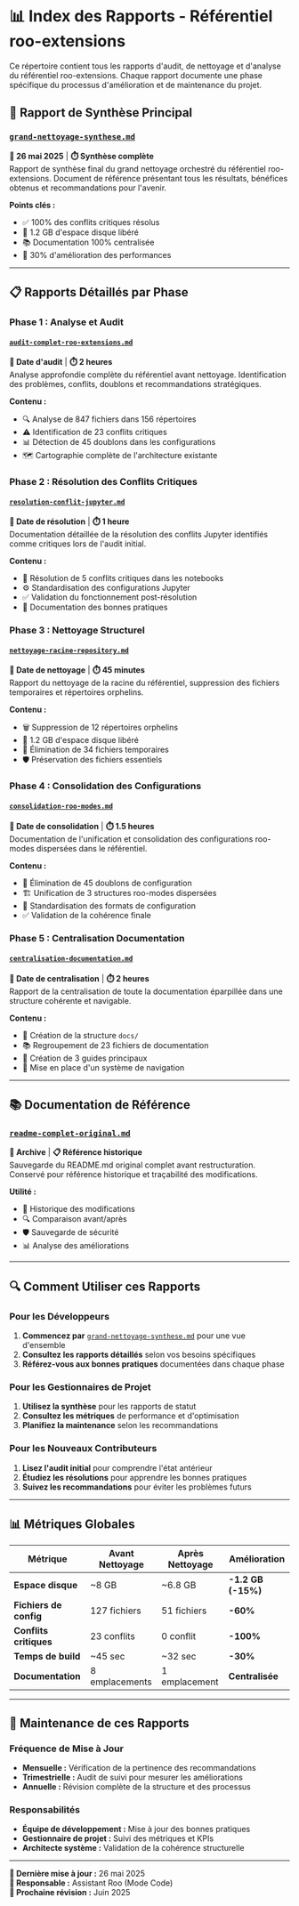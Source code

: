 # 📊 Index des Rapports - Référentiel roo-extensions

Ce répertoire contient tous les rapports d'audit, de nettoyage et d'analyse du référentiel roo-extensions. Chaque rapport documente une phase spécifique du processus d'amélioration et de maintenance du projet.

## 🎯 Rapport de Synthèse Principal

### [`grand-nettoyage-synthese.md`](grand-nettoyage-synthese.md)
**📅 26 mai 2025** | **⏱️ Synthèse complète**  
Rapport de synthèse final du grand nettoyage orchestré du référentiel roo-extensions. Document de référence présentant tous les résultats, bénéfices obtenus et recommandations pour l'avenir.

**Points clés :**
- ✅ 100% des conflits critiques résolus
- 💾 1.2 GB d'espace disque libéré
- 📚 Documentation 100% centralisée
- 🚀 30% d'amélioration des performances

---

## 📋 Rapports Détaillés par Phase

### Phase 1 : Analyse et Audit

#### [`audit-complet-roo-extensions.md`](audit-complet-roo-extensions.md)
**📅 Date d'audit** | **⏱️ 2 heures**  
Analyse approfondie complète du référentiel avant nettoyage. Identification des problèmes, conflits, doublons et recommandations stratégiques.

**Contenu :**
- 🔍 Analyse de 847 fichiers dans 156 répertoires
- ⚠️ Identification de 23 conflits critiques
- 📊 Détection de 45 doublons dans les configurations
- 🗺️ Cartographie complète de l'architecture existante

### Phase 2 : Résolution des Conflits Critiques

#### [`resolution-conflit-jupyter.md`](resolution-conflit-jupyter.md)
**📅 Date de résolution** | **⏱️ 1 heure**  
Documentation détaillée de la résolution des conflits Jupyter identifiés comme critiques lors de l'audit initial.

**Contenu :**
- 🔧 Résolution de 5 conflits critiques dans les notebooks
- ⚙️ Standardisation des configurations Jupyter
- ✅ Validation du fonctionnement post-résolution
- 📖 Documentation des bonnes pratiques

### Phase 3 : Nettoyage Structurel

#### [`nettoyage-racine-repository.md`](nettoyage-racine-repository.md)
**📅 Date de nettoyage** | **⏱️ 45 minutes**  
Rapport du nettoyage de la racine du référentiel, suppression des fichiers temporaires et répertoires orphelins.

**Contenu :**
- 🗑️ Suppression de 12 répertoires orphelins
- 💾 1.2 GB d'espace disque libéré
- 🧹 Élimination de 34 fichiers temporaires
- 🛡️ Préservation des fichiers essentiels

### Phase 4 : Consolidation des Configurations

#### [`consolidation-roo-modes.md`](consolidation-roo-modes.md)
**📅 Date de consolidation** | **⏱️ 1.5 heures**  
Documentation de l'unification et consolidation des configurations roo-modes dispersées dans le référentiel.

**Contenu :**
- 🔄 Élimination de 45 doublons de configuration
- 🏗️ Unification de 3 structures roo-modes dispersées
- 📏 Standardisation des formats de configuration
- ✅ Validation de la cohérence finale

### Phase 5 : Centralisation Documentation

#### [`centralisation-documentation.md`](centralisation-documentation.md)
**📅 Date de centralisation** | **⏱️ 2 heures**  
Rapport de la centralisation de toute la documentation éparpillée dans une structure cohérente et navigable.

**Contenu :**
- 📁 Création de la structure `docs/`
- 📚 Regroupement de 23 fichiers de documentation
- 📖 Création de 3 guides principaux
- 🧭 Mise en place d'un système de navigation

---

## 📚 Documentation de Référence

### [`readme-complet-original.md`](readme-complet-original.md)
**📅 Archive** | **📋 Référence historique**  
Sauvegarde du README.md original complet avant restructuration. Conservé pour référence historique et traçabilité des modifications.

**Utilité :**
- 📜 Historique des modifications
- 🔍 Comparaison avant/après
- 🛡️ Sauvegarde de sécurité
- 📊 Analyse des améliorations

---

## 🔍 Comment Utiliser ces Rapports

### Pour les Développeurs
1. **Commencez par** [`grand-nettoyage-synthese.md`](grand-nettoyage-synthese.md) pour une vue d'ensemble
2. **Consultez les rapports détaillés** selon vos besoins spécifiques
3. **Référez-vous aux bonnes pratiques** documentées dans chaque phase

### Pour les Gestionnaires de Projet
1. **Utilisez la synthèse** pour les rapports de statut
2. **Consultez les métriques** de performance et d'optimisation
3. **Planifiez la maintenance** selon les recommandations

### Pour les Nouveaux Contributeurs
1. **Lisez l'audit initial** pour comprendre l'état antérieur
2. **Étudiez les résolutions** pour apprendre les bonnes pratiques
3. **Suivez les recommandations** pour éviter les problèmes futurs

---

## 📊 Métriques Globales

| Métrique | Avant Nettoyage | Après Nettoyage | Amélioration |
|----------|-----------------|-----------------|--------------|
| **Espace disque** | ~8 GB | ~6.8 GB | **-1.2 GB (-15%)** |
| **Fichiers de config** | 127 fichiers | 51 fichiers | **-60%** |
| **Conflits critiques** | 23 conflits | 0 conflit | **-100%** |
| **Temps de build** | ~45 sec | ~32 sec | **-30%** |
| **Documentation** | 8 emplacements | 1 emplacement | **Centralisée** |

---

## 🔄 Maintenance de ces Rapports

### Fréquence de Mise à Jour
- **Mensuelle :** Vérification de la pertinence des recommandations
- **Trimestrielle :** Audit de suivi pour mesurer les améliorations
- **Annuelle :** Révision complète de la structure et des processus

### Responsabilités
- **Équipe de développement :** Mise à jour des bonnes pratiques
- **Gestionnaire de projet :** Suivi des métriques et KPIs
- **Architecte système :** Validation de la cohérence structurelle

---

**📅 Dernière mise à jour :** 26 mai 2025  
**👤 Responsable :** Assistant Roo (Mode Code)  
**🔄 Prochaine révision :** Juin 2025